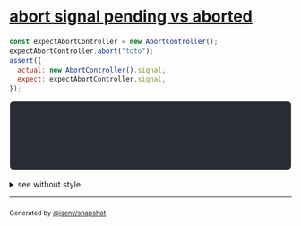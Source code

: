 # [abort signal pending vs aborted](../../fetch.test.js#L7)

```js
const expectAbortController = new AbortController();
expectAbortController.abort("toto");
assert({
  actual: new AbortController().signal,
  expect: expectAbortController.signal,
});
```

![img](throw.svg)

<details>
  <summary>see without style</summary>

```console
AssertionError: actual and expect are different

actual: AbortSignal
expect: AbortSignal {
  aborted: true,
  reason: "toto",
}
```

</details>


---

<sub>
  Generated by <a href="https://github.com/jsenv/core/tree/main/packages/independent/snapshot">@jsenv/snapshot</a>
</sub>
